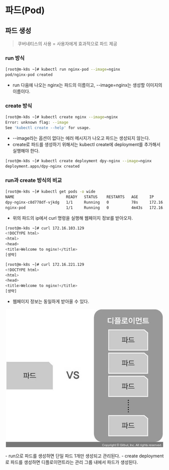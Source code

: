 # 파드(Pod)
## 파드 생성
> 쿠버네티스의 사용 = 사용자에게 효과적으로 파드 제공

### run 방식
```bash
[root@m-k8s ~]# kubectl run nginx-pod --image=nginx
pod/nginx-pod created
```
- run 다음에 나오는 nginx는 파드의 이름이고, --image=nginx는 생성할 이미지의 이름이다.

### create 방식
```bash
[root@m-k8s ~]# kubectl create nginx --image=nginx
Error: unknown flag: --image
See 'kubectl create --help' for usage.
```

- --image라는 옵션이 없다는 에러 메시지가 나오고 파드는 생성되지 않는다.
- create로 파드를 생성하기 위해서는 kubectl create에 deployment를 추가해서 실행해야 한다.

```bash
[root@m-k8s ~]# kubectl create deployment dpy-nginx --image=nginx
deployment.apps/dpy-nginx created
```

### run과 create 방식의 비교
``` bash
[root@m-k8s ~]# kubectl get pods -o wide
NAME                       READY   STATUS    RESTARTS   AGE     IP               NODE     NOMINATED NODE   READINESS GATES
dpy-nginx-c8d778df-vjkdg   1/1     Running   0          78s     172.16.103.129   w2-k8s   <none>           <none>
nginx-pod                  1/1     Running   0          4m43s   172.16.221.129   w1-k8s   <none>           <none>
```

- 위의 파드의 ip에서 curl 명령을 실행해 웹페이지 정보를 받아오자.

``` bash
[root@m-k8s ~]# curl 172.16.103.129
<!DOCTYPE html>
<html>
<head>
<title>Welcome to nginx!</title>
[생략]
```

``` bash
[root@m-k8s ~]# curl 172.16.221.129
<!DOCTYPE html>
<html>
<head>
<title>Welcome to nginx!</title>
[생략]
```

- 웹페이지 정보는 동일하게 받아올 수 있다.

<p align="center"><img src="./images/pod_vs_dpy.jpg" width="500"></p>
- run으로 파드를 생성하면 단일 파드 1개만 생성되고 관리된다.
- create deployment로 파드를 생성하면 디플로이먼트라는 관리 그룹 내에서 파드가 생성된다.

